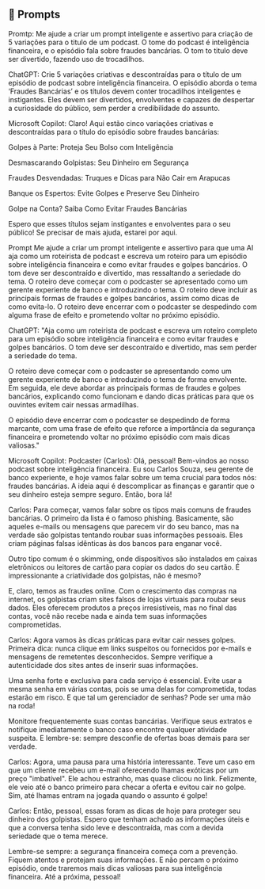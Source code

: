 ## 🧠 Prompts


Promtp:
Me ajude a criar um prompt inteligente e assertivo para criação de 5 variações para o titulo de um podcast. O tome do podcast é inteligência financeira, e o episódio fala sobre fraudes bancárias. O tom to titulo deve ser divertido, fazendo uso de trocadilhos.

ChatGPT:
Crie 5 variações criativas e descontraídas para o título de um episódio de podcast sobre inteligência financeira. O episódio aborda o tema ‘Fraudes Bancárias’ e os títulos devem conter trocadilhos inteligentes e instigantes. Eles devem ser divertidos, envolventes e capazes de despertar a curiosidade do público, sem perder a credibilidade do assunto.

Microsoft Copilot:
Claro! Aqui estão cinco variações criativas e descontraídas para o título do episódio sobre fraudes bancárias:

Golpes à Parte: Proteja Seu Bolso com Inteligência

Desmascarando Golpistas: Seu Dinheiro em Segurança

Fraudes Desvendadas: Truques e Dicas para Não Cair em Arapucas

Banque os Espertos: Evite Golpes e Preserve Seu Dinheiro

Golpe na Conta? Saiba Como Evitar Fraudes Bancárias

Espero que esses títulos sejam instigantes e envolventes para o seu público! Se precisar de mais ajuda, estarei por aqui.

Prompt
Me ajude a criar um prompt inteligente e assertivo para que uma AI aja como um roteirista de podcast e escreva um roteiro para um episódio sobre inteligência financeira e como evitar fraudes e golpes bancários. 
O tom deve ser descontraído e divertido, mas ressaltando a seriedade do tema. O roteiro deve começar com o podcaster se apresentado como um gerente experiente de banco e introduzindo o tema.
O roteiro deve incluir as principais formas de fraudes e golpes bancários, assim como dicas de como evita-lo. 
O roteiro deve encerrar com o podcaster se despedindo com alguma frase de efeito e prometendo voltar no próximo episódio.

ChatGPT:
"Aja como um roteirista de podcast e escreva um roteiro completo para um episódio sobre inteligência financeira e como evitar fraudes e golpes bancários. O tom deve ser descontraído e divertido, mas sem perder a seriedade do tema.

O roteiro deve começar com o podcaster se apresentando como um gerente experiente de banco e introduzindo o tema de forma envolvente. Em seguida, ele deve abordar as principais formas de fraudes e golpes bancários, explicando como funcionam e dando dicas práticas para que os ouvintes evitem cair nessas armadilhas.

O episódio deve encerrar com o podcaster se despedindo de forma marcante, com uma frase de efeito que reforce a importância da segurança financeira e prometendo voltar no próximo episódio com mais dicas valiosas."

Microsoft Copilot:
Podcaster (Carlos): Olá, pessoal! Bem-vindos ao nosso podcast sobre inteligência financeira. Eu sou Carlos Souza, seu gerente de banco experiente, e hoje vamos falar sobre um tema crucial para todos nós: fraudes bancárias. A ideia aqui é descomplicar as finanças e garantir que o seu dinheiro esteja sempre seguro. Então, bora lá!

Carlos: Para começar, vamos falar sobre os tipos mais comuns de fraudes bancárias. O primeiro da lista é o famoso phishing. Basicamente, são aqueles e-mails ou mensagens que parecem vir do seu banco, mas na verdade são golpistas tentando roubar suas informações pessoais. Eles criam páginas falsas idênticas às dos bancos para enganar você.

Outro tipo comum é o skimming, onde dispositivos são instalados em caixas eletrônicos ou leitores de cartão para copiar os dados do seu cartão. É impressionante a criatividade dos golpistas, não é mesmo?

E, claro, temos as fraudes online. Com o crescimento das compras na internet, os golpistas criam sites falsos de lojas virtuais para roubar seus dados. Eles oferecem produtos a preços irresistíveis, mas no final das contas, você não recebe nada e ainda tem suas informações comprometidas.

Carlos: Agora vamos às dicas práticas para evitar cair nesses golpes. Primeira dica: nunca clique em links suspeitos ou fornecidos por e-mails e mensagens de remetentes desconhecidos. Sempre verifique a autenticidade dos sites antes de inserir suas informações.

Uma senha forte e exclusiva para cada serviço é essencial. Evite usar a mesma senha em várias contas, pois se uma delas for comprometida, todas estarão em risco. E que tal um gerenciador de senhas? Pode ser uma mão na roda!

Monitore frequentemente suas contas bancárias. Verifique seus extratos e notifique imediatamente o banco caso encontre qualquer atividade suspeita. E lembre-se: sempre desconfie de ofertas boas demais para ser verdade.

Carlos: Agora, uma pausa para uma história interessante. Teve um caso em que um cliente recebeu um e-mail oferecendo lhamas exóticas por um preço "imbatível". Ele achou estranho, mas quase clicou no link. Felizmente, ele veio até o banco primeiro para checar a oferta e evitou cair no golpe. Sim, até lhamas entram na jogada quando o assunto é golpe!

Carlos: Então, pessoal, essas foram as dicas de hoje para proteger seu dinheiro dos golpistas. Espero que tenham achado as informações úteis e que a conversa tenha sido leve e descontraída, mas com a devida seriedade que o tema merece.

Lembre-se sempre: a segurança financeira começa com a prevenção. Fiquem atentos e protejam suas informações. E não percam o próximo episódio, onde traremos mais dicas valiosas para sua inteligência financeira. Até a próxima, pessoal!


